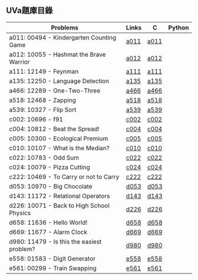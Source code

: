 ## UVa題庫目錄

|Problems|Links|C|Python|
|-|-|-|-|
|a011: 00494 - Kindergarten Counting Game|[a011](Contents/a011/a011.md)|[a011](Contents/a011/a011.c)||
|a012: 10055 - Hashmat the Brave Warrior|[a012](Contents/a012/a012.md)|[a012](Contents/a012/a012.c)||
|a111: 12149 - Feynman|[a111](Contents/a111/a111.md)|[a111](Contents/a111/a111.c)||
|a135: 12250 - Language Detection|[a135](Contents/a135/a135.md)|[a135](Contents/a135/a135.c)||
|a466: 12289 - One-Two-Three|[a466](Contents/a466/a466.md)|[a466](Contents/a466/a466.c)||
|a518: 12468 - Zapping|[a518](Contents/a518/a518.md)|[a518](Contents/a518/a518.c)||
|a539: 10327 - Flip Sort|[a539](Contents/a539/a539.md)|[a539](Contents/a539/a539.c)||
|c002: 10696 - f91|[c002](Contents/c002/c002.md)|[c002](Contents/c002/c002.c)||
|c004: 10812 - Beat the Spread!|[c004](Contents/c004/c004.md)|[c004](Contents/c004/c004.c)||
|c005: 10300 - Ecological Premium|[c005](Contents/c005/c005.md)|[c005](Contents/c005/c005.c)||
|c010: 10107 - What is the Median?|[c010](Contents/c010/c010.md)|[c010](Contents/c010/c010.c)||
|c022: 10783 - Odd Sum|[c022](Contents/c022/c022.md)|[c022](Contents/c022/c022.c)||
|c024: 10079 - Pizza Cutting|[c024](Contents/c024/c024.md)|[c024](Contents/c024/c024.c)||
|c222: 10469 - To Carry or not to Carry|[c222](Contents/c222/c222.md)|[c222](Contents/c222/c222.c)||
|d053: 10970 - Big Chocolate|[d053](Contents/d053/d053.md)|[d053](Contents/d053/d053.c)||
|d143: 11172 - Relational Operators|[d143](Contents/d143/d143.md)|[d143](Contents/d143/d143.c)||
|d226: 10071 - Back to High School Physics|[d226](Contents/d226/d226.md)|[d226](Contents/d226/d226.c)||
|d658: 11636 - Hello World!|[d658](Contents/d658/d658.md)|[d658](Contents/d658/d658.c)||
|d669: 11677 - Alarm Clock|[d669](Contents/d669/d669.md)|[d669](Contents/d669/d669.c)||
|d980: 11479 - Is this the easiest problem?|[d980](Contents/d980/d980.md)|[d980](Contents/d980/d980.c)||
|e558: 01583 - Digit Generator|[e558](Contents/e558/e558.md)|[e558](Contents/e558/e558.c)||
|e561: 00299 - Train Swapping|[e561](Contents/e561/e561.md)|[e561](Contents/e561/e561.c)||
